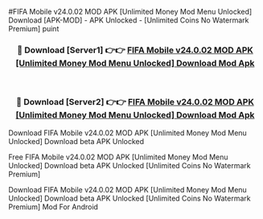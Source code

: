 #FIFA Mobile v24.0.02 MOD APK [Unlimited Money Mod Menu Unlocked] Download [APK-MOD] - APK Unlocked - [Unlimited Coins No Watermark Premium] puint



<div align="center">

<h3>🔴 Download [Server1] 👉👉 <a href="https://momento.my/?title=FIFA_Mobile_v24.0.02_MOD_APK_[Unlimited_Money_Mod_Menu_Unlocked]_Download">FIFA Mobile v24.0.02 MOD APK [Unlimited Money Mod Menu Unlocked] Download Mod Apk</a></h3><br>

<h3>🔴 Download [Server2] 👉👉 <a href="https://momento.my/?title=FIFA_Mobile_v24.0.02_MOD_APK_[Unlimited_Money_Mod_Menu_Unlocked]_Download">FIFA Mobile v24.0.02 MOD APK [Unlimited Money Mod Menu Unlocked] Download Mod Apk</a></h3>
</div>



Download FIFA Mobile v24.0.02 MOD APK [Unlimited Money Mod Menu Unlocked] Download beta APK Unlocked

Free FIFA Mobile v24.0.02 MOD APK [Unlimited Money Mod Menu Unlocked] Download beta APK Unlocked [Unlimited Coins No Watermark Premium]

Download FIFA Mobile v24.0.02 MOD APK [Unlimited Money Mod Menu Unlocked] Download beta APK Unlocked [Unlimited Coins No Watermark Premium] Mod For Android
